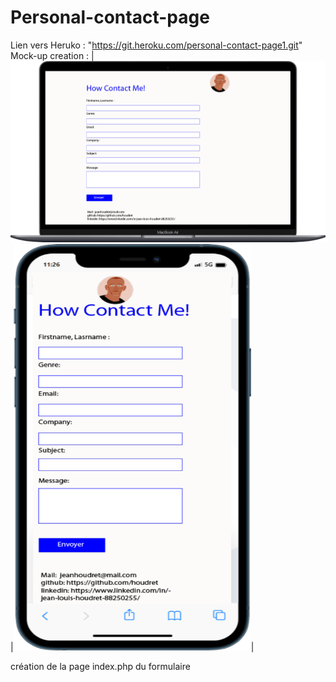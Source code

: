 # Personal-contact-page
Lien vers Heruko : "https://git.heroku.com/personal-contact-page1.git"
Mock-up creation :
|<img src="asset/img/pc.png" alt="pc">|<img src="asset\img\phone.png" alt="phone" width="380px" height="650px">|



création de la page index.php du formulaire
